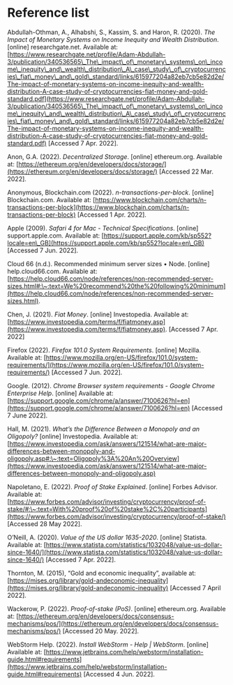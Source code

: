 # Reference list

Abdullah-Othman, A., Alhabshi, S., Kassim, S. and Haron, R. (2020). _The Impact of Monetary Systems on Income Inequity and Wealth Distribution_. \[online] researchgate.net. Available at: [https://www.researchgate.net/profile/Adam-Abdullah-3/publication/340536565\_The\_impact\_of\_monetary\_systems\_on\_income\_inequity\_and\_wealth\_distribution\_A\_case\_study\_of\_cryptocurrencies\_fiat\_money\_and\_gold\_standard/links/615977204a82eb7cb5e82d2e/The-impact-of-monetary-systems-on-income-inequity-and-wealth-distribution-A-case-study-of-cryptocurrencies-fiat-money-and-gold-standard.pdf](https://www.researchgate.net/profile/Adam-Abdullah-3/publication/340536565\_The\_impact\_of\_monetary\_systems\_on\_income\_inequity\_and\_wealth\_distribution\_A\_case\_study\_of\_cryptocurrencies\_fiat\_money\_and\_gold\_standard/links/615977204a82eb7cb5e82d2e/The-impact-of-monetary-systems-on-income-inequity-and-wealth-distribution-A-case-study-of-cryptocurrencies-fiat-money-and-gold-standard.pdf) \[Accessed 7 Apr. 2022].

Anon, G.A. (2022). _Decentralized Storage_. \[online] ethereum.org. Available at: [https://ethereum.org/en/developers/docs/storage/](https://ethereum.org/en/developers/docs/storage/) \[Accessed 22 Mar. 2022].

Anonymous, Blockchain.com (2022). _n-transactions-per-block_. \[online] Blockchain.com. Available at: [https://www.blockchain.com/charts/n-transactions-per-block](https://www.blockchain.com/charts/n-transactions-per-block) \[Accessed 1 Apr. 2022].

Apple (2009). _Safari 4 for Mac - Technical Specifications_. \[online] support.apple.com. Available at: [https://support.apple.com/kb/sp552?locale=en\_GB](https://support.apple.com/kb/sp552?locale=en\_GB) \[Accessed 7 Jun. 2022].

Cloud 66 (n.d.). Recommended minimum server sizes • Node. \[online] help.cloud66.com. Available at: [https://help.cloud66.com/node/references/non-recommended-server-sizes.html#:\~:text=We%20recommend%20the%20following%20minimum](https://help.cloud66.com/node/references/non-recommended-server-sizes.html).

Chen, J. (2021). _Fiat Money_. \[online] Investopedia. Available at: [https://www.investopedia.com/terms/f/fiatmoney.asp](https://www.investopedia.com/terms/f/fiatmoney.asp). \[Accessed 7 Apr. 2022]

Firefox (2022). _Firefox 101.0 System Requirements_. \[online] Mozilla. Available at: [https://www.mozilla.org/en-US/firefox/101.0/system-requirements/](https://www.mozilla.org/en-US/firefox/101.0/system-requirements/) \[Accessed 7 Jun. 2022].

Google. (2012). _Chrome Browser system requirements - Google Chrome Enterprise Help_. \[online] Available at: [https://support.google.com/chrome/a/answer/7100626?hl=en](https://support.google.com/chrome/a/answer/7100626?hl=en) \[Accessed 7 June 2022].

Hall, M. (2021). _What’s the Difference Between a Monopoly and an Oligopoly?_ \[online] Investopedia. Available at: [https://www.investopedia.com/ask/answers/121514/what-are-major-differences-between-monopoly-and-oligopoly.asp#:\~:text=Oligopoly%3A%20An%20Overview](https://www.investopedia.com/ask/answers/121514/what-are-major-differences-between-monopoly-and-oligopoly.asp)

Napoletano, E. (2022). _Proof of Stake Explained_. \[online] Forbes Advisor. Available at: [https://www.forbes.com/advisor/investing/cryptocurrency/proof-of-stake/#:\~:text=With%20proof%20of%20stake%2C%20participants](https://www.forbes.com/advisor/investing/cryptocurrency/proof-of-stake/) \[Accessed 28 May 2022].

O’Neill, A. (2020). _Value of the US dollar 1635-2020_. \[online] Statista. Available at: [https://www.statista.com/statistics/1032048/value-us-dollar-since-1640/](https://www.statista.com/statistics/1032048/value-us-dollar-since-1640/) \[Accessed 7 Apr. 2022].

Thornton, M. (2015), “Gold and economic inequality”, available at: [https://mises.org/library/gold-andeconomic-inequality](https://mises.org/library/gold-andeconomic-inequality) \[Accessed 7 April 2022].

Wackerow, P. (2022). _Proof-of-stake (PoS)_. \[online] ethereum.org. Available at: [https://ethereum.org/en/developers/docs/consensus-mechanisms/pos/](https://ethereum.org/en/developers/docs/consensus-mechanisms/pos/) \[Accessed 20 May. 2022].

WebStorm Help. (2022). _Install WebStorm - Help | WebStorm_. \[online] Available at: [https://www.jetbrains.com/help/webstorm/installation-guide.html#requirements](https://www.jetbrains.com/help/webstorm/installation-guide.html#requirements) \[Accessed 4 Jun. 2022].

